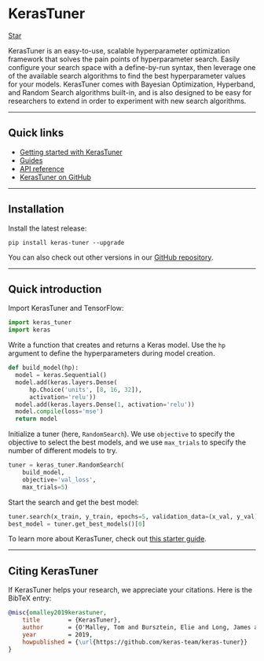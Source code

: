 # KerasTuner

<a class="github-button" href="https://github.com/keras-team/keras-tuner" data-size="large" data-show-count="true" aria-label="Star keras-team/keras-tuner on GitHub">Star</a>

KerasTuner is an easy-to-use, scalable hyperparameter optimization framework
that solves the pain points of hyperparameter search. Easily configure your
search space with a define-by-run syntax, then leverage one of the available
search algorithms to find the best hyperparameter values for your models.
KerasTuner comes with Bayesian Optimization, Hyperband, and Random Search algorithms
built-in, and is also designed to be easy for researchers to extend in order to
experiment with new search algorithms.

---
## Quick links

* [Getting started with KerasTuner](/keras_tuner/getting_started/)
* [Guides](/keras_tuner/guides)
* [API reference](/keras_tuner/api/)
* [KerasTuner on GitHub](https://github.com/keras-team/keras-tuner)


---
## Installation

Install the latest release:

```
pip install keras-tuner --upgrade
```

You can also check out other versions in our
[GitHub repository](https://github.com/keras-team/keras-tuner).


---
## Quick introduction

Import KerasTuner and TensorFlow:

```python
import keras_tuner
import keras
```

Write a function that creates and returns a Keras model.
Use the `hp` argument to define the hyperparameters during model creation.

```python
def build_model(hp):
  model = keras.Sequential()
  model.add(keras.layers.Dense(
      hp.Choice('units', [8, 16, 32]),
      activation='relu'))
  model.add(keras.layers.Dense(1, activation='relu'))
  model.compile(loss='mse')
  return model
```

Initialize a tuner (here, `RandomSearch`).
We use `objective` to specify the objective to select the best models,
and we use `max_trials` to specify the number of different models to try.

```python
tuner = keras_tuner.RandomSearch(
    build_model,
    objective='val_loss',
    max_trials=5)
```

Start the search and get the best model:

```python
tuner.search(x_train, y_train, epochs=5, validation_data=(x_val, y_val))
best_model = tuner.get_best_models()[0]
```

To learn more about KerasTuner, check out [this starter guide](https://keras.io/guides/keras_tuner/getting_started/).


---
## Citing KerasTuner

If KerasTuner helps your research, we appreciate your citations.
Here is the BibTeX entry:

```bibtex
@misc{omalley2019kerastuner,
	title        = {KerasTuner},
	author       = {O'Malley, Tom and Bursztein, Elie and Long, James and Chollet, Fran\c{c}ois and Jin, Haifeng and Invernizzi, Luca and others},
	year         = 2019,
	howpublished = {\url{https://github.com/keras-team/keras-tuner}}
}
```
